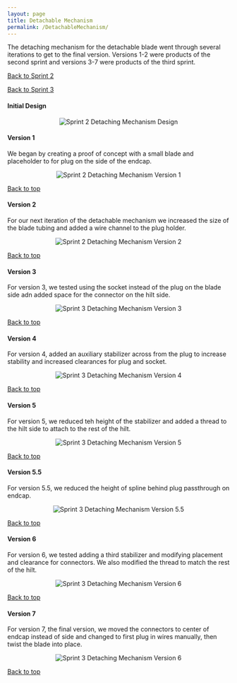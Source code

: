 ```yaml
---
layout: page
title: Detachable Mechanism
permalink: /DetachableMechanism/
---
```


<a name="top"></a>

The detaching mechanism for the detachable blade went through several iterations to get to the final version. Versions 1-2 were products of the second sprint and versions 3-7 were products of the third sprint. 

[Back to Sprint 2](../Sprints/#sprint-2-mech)

[Back to Sprint 3](../Sprints/#sprint-3-mech)

#### Initial Design

<p align="center">
  <img src="../Photos!/sprint2detachabledesign.png" alt="Sprint 2 Detaching Mechanism Design">
</p>

#### Version 1

We began by creating a proof of concept with a small blade and placeholder to for plug on the side of the endcap.

<p align="center">
  <img src="../Photos!/sprint2detachablev1.jpg" alt="Sprint 2 Detaching Mechanism Version 1">
</p>

[Back to top](#top)

#### Version 2

For our next iteration of the detachable mechanism we increased the size of the blade tubing and added a wire channel to the plug holder. 

<p align="center">
  <img src="../Photos!/sprint2detachablev2.jpg" alt="Sprint 2 Detaching Mechanism Version 2">
</p>

[Back to top](#top)

#### Version 3

For version 3, we tested using the socket instead of the plug on the blade side adn added space for the connector on the hilt side. 

<p align="center">
  <img src="../Photos!/sprint3detachablev3.jpg" alt="Sprint 3 Detaching Mechanism Version 3">
</p>

[Back to top](#top)

#### Version 4

For version 4, added an auxiliary stabilizer across from the plug to increase stability and increased clearances for plug and socket.

<p align="center">
  <img src="../Photos!/sprint3detachablev4.jpg" alt="Sprint 3 Detaching Mechanism Version 4">
</p>

[Back to top](#top)

#### Version 5

For version 5, we reduced teh height of the stabilizer and added a thread to the hilt side to attach to the rest of the hilt.

<p align="center">
  <img src="../Photos!/sprint3detachablev5.jpg" alt="Sprint 3 Detaching Mechanism Version 5">
</p>

[Back to top](#top)

#### Version 5.5

For version 5.5, we reduced the height of spline behind plug passthrough on endcap.

<p align="center">
  <img src="../Photos!/sprint3detachablev5.5.jpg" alt="Sprint 3 Detaching Mechanism Version 5.5">
</p>

[Back to top](#top)

#### Version 6

For version 6, we tested adding a third stabilizer and modifying placement and clearance for connectors. We also modified the thread to match the rest of the hilt.

<p align="center">
  <img src="../Photos!/sprint3detachablev6.jpg" alt="Sprint 3 Detaching Mechanism Version 6">
</p>

[Back to top](#top)

#### Version 7

For version 7, the final version, we moved the connectors to center of endcap instead of side and changed to first plug in wires manually, then twist the blade into place.

<p align="center">
  <img src="../Photos!/sprint3detachablev7.jpg" alt="Sprint 3 Detaching Mechanism Version 6">
</p>

[Back to top](#top)
